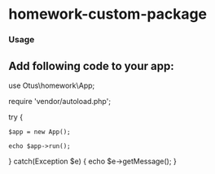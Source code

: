 # homework-custom-package

### Usage

## Add following code to your app:

use Otus\homework\App;

require 'vendor/autoload.php';

try {
    
    $app = new App();

    echo $app->run();

} catch(Exception $e) {
    echo $e->getMessage();
}

